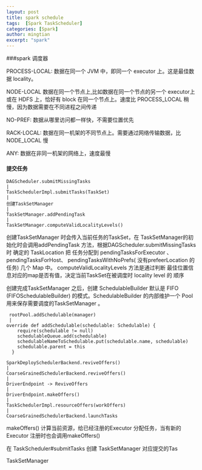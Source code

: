 ```yaml
---
layout: post
title: spark schedule
tags:  [Spark TaskScheduler]
categories: [Spark]
author: mingtian
excerpt: "spark"
---
```




###spark 调度器


PROCESS-LOCAL: 数据在同一个 JVM 中，即同一个 executor 上。这是最佳数据 locality。

NODE-LOCAL 数据在同一个节点上,比如数据在同一个节点的另一个 executor上 或在 HDFS 上，恰好有 block 在同一个节点上。速度比 PROCESS_LOCAL 稍慢，因为数据需要在不同进程之间传递

NO-PREF: 数据从哪里访问都一样快，不需要位置优先

RACK-LOCAL: 数据在同一机架的不同节点上。需要通过网络传输数据，比 NODE_LOCAL 慢

ANY: 数据在非同一机架的网络上，速度最慢



#### 提交任务

```
DAGScheduler.submitMissingTasks
|
TaskSchedulerImpl.submitTasks(TaskSet)
|
创建TaskSetManager 
| 
TaskSetManager.addPendingTask
|
TaskSetManager.computeValidLocalityLevels()

```

创建TaskSetManager 时会传入当前任务的TaskSet，在 TaskSetManager的初始化时会调用addPendingTask 方法，根据DAGScheduler.submitMissingTasks 时 确定的 TaskLocation  把 任务分配到 pendingTasksForExecutor 、pendingTasksForHost、 pendingTasksWithNoPrefs( 没有prefeerLocation 的 任务) 几个 Map 中。
computeValidLocalityLevels 方法是通过判断 最佳位置信息对应的map是否有值，决定当前TaskSet在被调度时 locality level 的 顺序

创建完成TaskSetManager 之后，创建 SchedulableBuilder 默认是 FIFO (FIFOSchedulableBuilder) 的模式。SchedulableBuilder 的内部维护一个 Pool 用来保存需要调度的TaskSetManager 。 

```
 rootPool.addSchedulable(manager)
 |
override def addSchedulable(schedulable: Schedulable) {
    require(schedulable != null)
    schedulableQueue.add(schedulable) 
    schedulableNameToSchedulable.put(schedulable.name, schedulable)
    schedulable.parent = this
  }
```

```
SparkDeploySchedulerBackend.reviveOffers()
|
CoarseGrainedSchedulerBackend.reviveOffers()
|
DriverEndpoint -> ReviveOffers
|
DriverEndpoint.makeOffers()
|
TaskSchedulerImpl.resourceOffers(workOffers)
|
CoarseGrainedSchedulerBackend.launchTasks
```

makeOffers() 计算当前资源，给已经注册的Executor 分配任务，当有新的Executor 注册时也会调用makeOffers()





在 TaskScheduler#submitTasks 创建 TaskSetManager 对应提交的Tas

TaskSetManager

